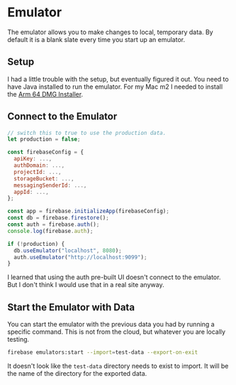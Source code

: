 # Emulator

The emulator allows you to make changes to local, temporary data. By default it is a blank slate every time you start up an emulator.

## Setup

I had a little trouble with the setup, but eventually figured it out. You need to have Java installed to run the emulator. For my Mac m2 I needed to install the [Arm 64 DMG Installer](https://www.oracle.com/java/technologies/downloads/#jdk17-mac). 

## Connect to the Emulator

```js
// switch this to true to use the production data.
let production = false;

const firebaseConfig = {
  apiKey: ...,
  authDomain: ...,
  projectId: ...,
  storageBucket: ...,
  messagingSenderId: ...,
  appId: ...,
};

const app = firebase.initializeApp(firebaseConfig);
const db = firebase.firestore();
const auth = firebase.auth();
console.log(firebase.auth);

if (!production) {
  db.useEmulator("localhost", 8080);
  auth.useEmulator("http://localhost:9099");
}
```

I learned that using the auth pre-built UI doesn't connect to the emulator. But I don't think I would use that in a real site anyway.

## Start the Emulator with Data

You can start the emulator with the previous data you had by running a specific command. This is not from the cloud, but whatever you are locally testing. 

```bash
firebase emulators:start --import=test-data --export-on-exit
```

It doesn't look like the `test-data` directory needs to exist to import. It will be the name of the directory for the exported data.
